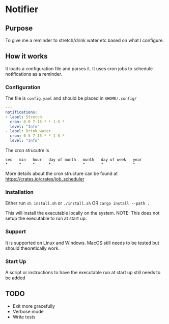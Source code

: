 # Notifier

## Purpose

To give me a reminder to stretch/drink water etc based on what I configure.

## How it works

It loads a configuration file and parses it. It uses cron jobs to schedule notifications as a reminder.

### Configuration
The file is `config.yaml` and should be placed in `$HOME/.config/`
```YAML
---
notifications:
- label: Stretch
  cron: 0 0 7-15 * * 1-5 *
  level: "Info"
- label: Drink water
  cron: 0 5 7-15 * * 1-5 *
  level: "Info"

```

The cron strucutre is
```
sec   min   hour   day of month   month   day of week   year
*     *     *      *              *       *             *
```

More details about the cron structure can be found at https://crates.io/crates/job_scheduler

### Installation

Either run
`sh install.sh` or `./install.sh`
OR
`cargo install --path .`

This will install the executable locally on the system.
NOTE: This does not setup the executable to run at start up.

### Support

It is supported on Linux and Windows. MacOS still needs to be tested but should theoretically work.

### Start Up

A script or instructions to have the executable run at start up still needs to be added

## TODO

 * Exit more gracefully
 * Verbose mode
 * Write tests

